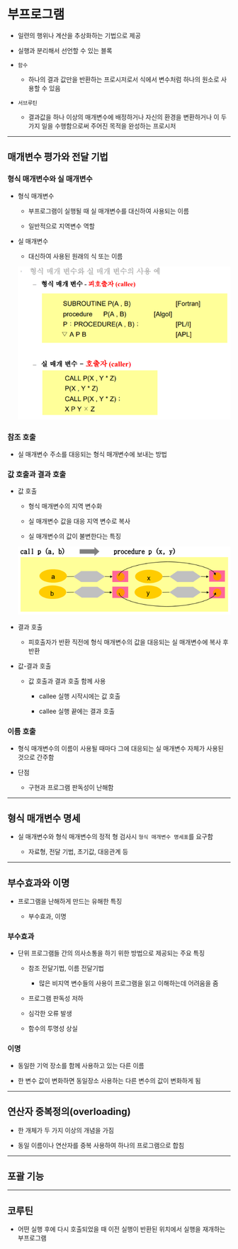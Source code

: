 # 부프로그램

- 일련의 행위나 계산을 추상화하는 기법으로 제공

- 실행과 분리해서 선언할 수 있는 블록

- `함수`

    - 하나의 결과 값만을 반환하는 프로시저로서 식에서 변수처럼 하나의 원소로 사용할 수 있음

- `서브루틴`

    - 결과값을 하나 이상의 매개변수에 배정하거나 자신의 환경을 변환하거나 이 두가지 일을 수행함으로써 주어진 목적을 완성하는 프로시저

---

## 매개변수 평가와 전달 기법

### 형식 매개변수와 실 매개변수

- 형식 매개변수

    - 부프로그램이 실행될 때 실 매개변수를 대신하여 사용되는 이름

    - 일반적으로 지역변수 역할

- 실 매개변수

    - 대신하여 사용된 원래의 식 또는 이름

    ![img](./img/10-1.PNG)

### 참조 호출

- 실 매개변수 주소를 대응되는 형식 매개변수에 보내는 방법

### 값 호출과 결과 호출

- 값 호출

    - 형식 매개변수의 지역 변수화

    - 실 매개변수 값을 대응 지역 변수로 복사

    - 실 매개변수의 값이 불변한다는 특징

    ![img](./img/10-2.PNG)

- 결과 호출

    - 피호출자가 반환 직전에 형식 매개변수의 값을 대응되는 실 매개변수에 복사 후 반환

- 값-결과 호출

    - 값 호출과 결과 호출 함께 사용

        - callee 실행 시작시에는 값 호출

        - callee 실행 끝에는 결과 호출

### 이름 호출

- 형식 매개변수의 이름이 사용될 때마다 그에 대응되는 실 매개변수 자체가 사용된 것으로 간주함

- 단점

    - 구현과 프로그램 판독성이 난해함

---

## 형식 매개변수 명세

- 실 매개변수와 형식 매개변수의 정적 형 검사시 `형식 매개변수 명세표`를 요구함

    - 자료형, 전달 기법, 초기값, 대응관계 등

---

## 부수효과와 이명

- 프로그램을 난해하게 만드는 유해한 특징

    - 부수효과, 이명

### 부수효과

- 단위 프로그램들 간의 의사소통을 하기 위한 방법으로 제공되는 주요 특징

    - 참조 전달기법, 이름 전달기법

        - 많은 비지역 변수들의 사용이 프로그램을 읽고 이해하는데 어려움을 줌

    - 프로그램 판독성 저하

    - 심각한 오류 발생

    - 함수의 투명성 상실

### 이명

- 동일한 기억 장소를 함께 사용하고 있는 다른 이름

- 한 변수 값이 변화하면 동일장소 사용하는 다른 변수의 값이 변화하게 됨

---

## 연산자 중복정의(overloading)

- 한 개체가 두 가지 이상의 개념을 가짐

- 동일 이름이나 연산자를 중복 사용하여 하나의 프로그램으로 합침

---

## 포괄 기능

---

## 코루틴

- 어떤 실행 후에 다시 호출되었을 때 이전 실행이 반환된 위치에서 실행을 재개하는 부프로그램
